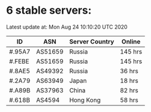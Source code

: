 # 6 stable servers:

Latest update at: Mon Aug 24 10:10:20 UTC 2020

| ID | ASN | Server Country | Online |
| -- | --- | -------------- | ------ |
| #.95A7 | AS51659 | Russia | 145 hrs |
| #.FEBE | AS51659 | Russia | 145 hrs |
| #.8AE5 | AS49392 | Russia | 36 hrs |
| #.2A79 | AS63949 | Japan | 18 hrs |
| #.A89B | AS37963 | China | 82 hrs |
| #.618B | AS4594 | Hong Kong | 58 hrs |


